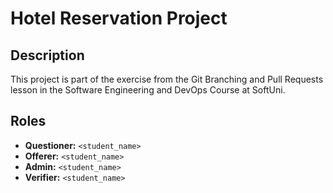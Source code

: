 # Hotel Reservation Project

## Description
This project is part of the exercise from the Git Branching and Pull Requests lesson in the Software Engineering and DevOps Course at SoftUni.

## Roles
- **Questioner:** `<student_name>`
- **Offerer:** `<student_name>`
- **Admin:** `<student_name>`
- **Verifier:** `<student_name>`